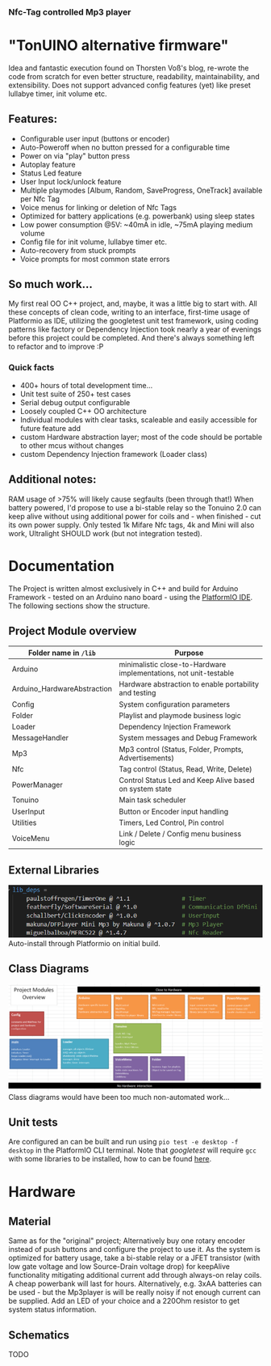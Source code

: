 ### Nfc-Tag controlled Mp3 player
# "TonUINO alternative firmware"

Idea and fantastic execution found on Thorsten Voß's blog, 
re-wrote the code from scratch for even better structure, readability, maintainability, and extensibility.
Does not support advanced config features (yet) like preset lullabye timer, init volume etc.

## Features:
* Configurable user input (buttons or encoder)
* Auto-Poweroff when no button pressed for a configurable time
* Power on via "play" button press
* Autoplay feature
* Status Led feature
* User Input lock/unlock feature
* Multiple playmodes [Album, Random, SaveProgress, OneTrack] available per Nfc Tag
* Voice menus for linking or deletion of Nfc Tags
* Optimized for battery applications (e.g. powerbank) using sleep states
* Low power consumption @5V: ~40mA in idle, ~75mA playing medium volume
* Config file for init volume, lullabye timer etc.
* Auto-recovery from stuck prompts
* Voice prompts for most common state errors

## So much work...
My first real OO C++ project, and, maybe, it was a little big to start with.
All these concepts of clean code, writing to an interface, first-time usage of Platformio as IDE,
utilizing the googletest unit test framework, using coding patterns like factory or Dependency Injection took nearly a year of evenings before this project could be completed. And there's always something left to refactor and to improve :P

### Quick facts
* 400+ hours of total development time...
* Unit test suite of 250+ test cases
* Serial debug output configurable
* Loosely coupled C++ OO architecture
* Individual modules with clear tasks, scaleable and easily accessible for future feature add
* custom Hardware abstraction layer; most of the code should be portable to other mcus without changes
* custom Dependency Injection framework (Loader class)

## Additional notes:
RAM usage of >75% will likely cause segfaults (been through that!)
When battery powered, I'd propose to use a bi-stable relay so the Tonuino 2.0 can keep alive without using additional power for coils and - when finished - cut its own power supply.
Only tested 1k Mifare Nfc tags, 4k and Mini will also work, Ultralight SHOULD work (but not integration tested).

# Documentation
The Project is written almost exclusively in C++ and build for Arduino Framework - tested on an Arduino nano board - using the [PlatformIO IDE](https://platformio.org/).
The following sections show the structure.

## Project Module overview
Folder name in `/lib` | Purpose
--- | ---
Arduino	| minimalistic close-to-Hardware implementations, not unit-testable
Arduino_HardwareAbstraction	| Hardware abstraction to enable portability and testing
Config | System configuration parameters
Folder | Playlist and playmode business logic
Loader | Dependency Injection Framework
MessageHandler | System messages and Debug Framework
Mp3 | Mp3 control (Status, Folder, Prompts, Advertisements)
Nfc | Tag control (Status, Read, Write, Delete)
PowerManager | Control Status Led and Keep Alive based on system state
Tonuino | Main task scheduler
UserInput | Button or Encoder input handling
Utilities | Timers, Led Control, Pin control
VoiceMenu | Link / Delete / Config menu business logic

## External Libraries
![platformio.ini lib section](docs/LibrariesUsed.png "platformio.ini")
Auto-install through Platformio on initial build.

## Class Diagrams
![Module overview](docs/ProjectModulesOverview.png) Class diagrams would have been too much non-automated work...

## Unit tests
Are configured an can be built and run using `pio test -e desktop -f desktop` in the PlatformIO CLI terminal. Note that *googletest* will require `gcc` with some libraries to be installed, how to can be found [here](https://community.platformio.org/t/unit-testing-with-gtest-gmock-on-env-desktop-on-arduino-platform/14354). 

# Hardware
## Material
Same as for the "original" project; Alternatively buy one rotary encoder instead of push buttons and configure the project to use it. 
As the system is optimized for battery usage, take a bi-stable relay or a JFET transistor (with low gate voltage and low Source-Drain voltage drop) for keepAlive functionality mitigating additional current add through always-on relay coils. A cheap powerbank will last for hours. Alternatively, e.g. 3xAA batteries can be used - but the Mp3player is will be really noisy if not enough current can be supplied.
Add an LED of your choice and a 220Ohm resistor to get system status information.

## Schematics
TODO
